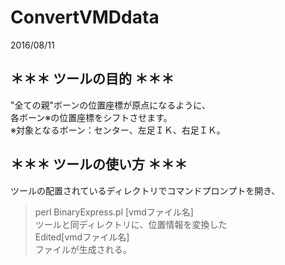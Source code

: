 # ConvertVMDdata

2016/08/11

## ＊＊＊ ツールの目的 ＊＊＊  
"全ての親"ボーンの位置座標が原点になるように、  
各ボーン※の位置座標をシフトさせます。  
※対象となるボーン：センター、左足ＩＫ、右足ＩＫ。  

## ＊＊＊ ツールの使い方 ＊＊＊  
ツールの配置されているディレクトリでコマンドプロンプトを開き、  
  >perl BinaryExpress.pl [vmdファイル名]  
ツールと同ディレクトリに、位置情報を変換した  
  Edited[vmdファイル名]  
ファイルが生成される。  
